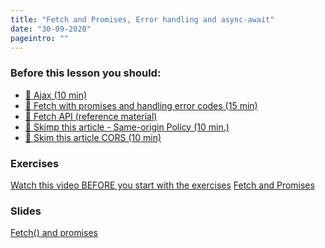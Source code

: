 ```yaml
---
title: "Fetch and Promises, Error handling and async-await"
date: "30-09-2020"
pageintro: ""
---
```


### Before this lesson you should:

<!--BEGIN readings ##-->

- [:book: Ajax (10 min)](<https://en.wikipedia.org/wiki/Ajax_(programming)>)
- [:book: Fetch with promises and handling error codes (15 min)](https://docs.google.com/document/d/1hF9P65v_AJKCjol_gFkm3oZ1eVTuOKc15V6pcb3iFa8/edit?usp=sharing)
- [:book: Fetch API (reference material)](https://developer.mozilla.org/en-US/docs/Web/API/Fetch_API/Using_Fetch)
- [:book: Skimp this article - Same-origin Policy (10 min.)](https://en.wikipedia.org/wiki/Same-origin_policy)
- [:book: Skim this article CORS (10 min)](https://en.wikipedia.org/wiki/Cross-origin_resource_sharing)
  <!--END readings ##-->

### Exercises

<!--BEGIN exercises ##-->

[Watch this video BEFORE you start with the exercises](https://youtu.be/Kc0a43cY-tk)
[Fetch and Promises](https://docs.google.com/document/d/1Q5E4QYa5u-o8fFH1LEWP0XItk7dAU7NcfKErauM0czE/edit?usp=sharing)

<!--END exercises ##-->

### Slides

 <!--BEGIN slides ##-->

[Fetch() and promises](https://docs.google.com/presentation/d/1e_QJICS8AdN2EQ51_hby7u7_8g0wEkxBNNH4Bq0zGdk/edit?usp=sharing)

<!--END slides ##-->

